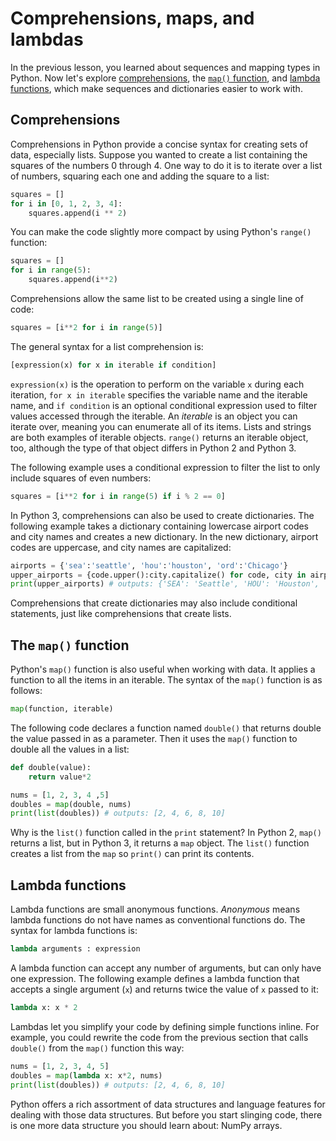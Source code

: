 # Comprehensions, maps, and lambdas

In the previous lesson, you learned about sequences and mapping types in Python. Now let's explore [comprehensions](https://medium.com/better-programming/list-comprehension-in-python-8895a785550b), the [`map()` function](https://docs.python.org/3/library/functions.html#map), and [lambda functions](https://www.w3schools.com/python/python_lambda.asp), which make sequences and dictionaries easier to work with.

## Comprehensions

Comprehensions in Python provide a concise syntax for creating sets of data, especially lists. Suppose you wanted to create a list containing the squares of the numbers 0 through 4. One way to do it is to iterate over a list of numbers, squaring each one and adding the square to a list:

```python
squares = []
for i in [0, 1, 2, 3, 4]:
    squares.append(i ** 2)
```

You can make the code slightly more compact by using Python's `range()` function:

```python
squares = []
for i in range(5):
    squares.append(i**2)
```

Comprehensions allow the same list to be created using a single line of code:

```python
squares = [i**2 for i in range(5)]
```

The general syntax for a list comprehension is:

```python
[expression(x) for x in iterable if condition]
```

`expression(x)` is the operation to perform on the variable `x` during each iteration, `for x in iterable` specifies the variable name and the iterable name, and `if condition` is an optional conditional expression used to filter values accessed through the iterable. An *iterable* is an object you can iterate over, meaning you can enumerate all of its items. Lists and strings are both examples of iterable objects. `range()` returns an iterable object, too, although the type of that object differs in Python 2 and Python 3.

The following example uses a conditional expression to filter the list to only include squares of even numbers:

```python
squares = [i**2 for i in range(5) if i % 2 == 0]
```

In Python 3, comprehensions can also be used to create dictionaries. The following example takes a dictionary containing lowercase airport codes and city names and creates a new dictionary. In the new dictionary, airport codes are uppercase, and city names are capitalized:

```python
airports = {'sea':'seattle', 'hou':'houston', 'ord':'Chicago'}
upper_airports = {code.upper():city.capitalize() for code, city in airports.items()}
print(upper_airports) # outputs: {'SEA': 'Seattle', 'HOU': 'Houston', 'ORD': 'Chicago'}
```

Comprehensions that create dictionaries may also include conditional statements, just like comprehensions that create lists.

## The `map()` function

Python's `map()` function is also useful when working with data. It applies a function to all the items in an iterable. The syntax of the `map()` function is as follows:

```python
map(function, iterable)
```

The following code declares a function named `double()` that returns double the value passed in as a parameter. Then it uses the `map()` function to double all the values in a list:

```python
def double(value):
    return value*2

nums = [1, 2, 3, 4 ,5]
doubles = map(double, nums)
print(list(doubles)) # outputs: [2, 4, 6, 8, 10]
```

Why is the `list()` function called in the `print` statement? In Python 2, `map()` returns a list, but in Python 3, it returns a `map` object. The `list()` function creates a list from the `map` so `print()` can print its contents.

## Lambda functions

Lambda functions are small anonymous functions. *Anonymous* means lambda functions do not have names as conventional functions do. The syntax for lambda functions is:

```python
lambda arguments : expression
```

A lambda function can accept any number of arguments, but can only have one expression. The following example defines a lambda function that accepts a single argument (`x`) and returns twice the value of `x` passed to it:

```python
lambda x: x * 2
```

Lambdas let you simplify your code by defining simple functions inline. For example, you could rewrite the code from the previous section that calls `double()` from the `map()` function this way:

```python
nums = [1, 2, 3, 4, 5]
doubles = map(lambda x: x*2, nums)
print(list(doubles)) # outputs: [2, 4, 6, 8, 10]
```

Python offers a rich assortment of data structures and language features for dealing with those data structures. But before you start slinging code, there is one more data structure you should learn about: NumPy arrays.